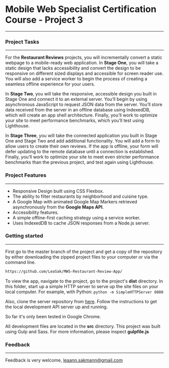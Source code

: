 # Mobile Web Specialist Certification Course - Project 3
---

### Project Tasks
------
For the **Restaurant Reviews** projects, you will incrementally convert a static webpage to a mobile-ready web application. In **Stage One**, you will take a static design that lacks accessibility and convert the design to be responsive on different sized displays and accessible for screen reader use. You will also add a service worker to begin the process of creating a seamless offline experience for your users.

In **Stage Two**, you will take the responsive, accessible design you built in Stage One and connect it to an external server. You’ll begin by using asynchronous JavaScript to request JSON data from the server. You’ll store data received from the server in an offline database using IndexedDB, which will create an app shell architecture. Finally, you’ll work to optimize your site to meet performance benchmarks, which you’ll test using Lighthouse.

In **Stage Three**, you will take the connected application you built in Stage One and Stage Two and add additional functionality. You will add a form to allow users to create their own reviews. If the app is offline, your form will defer updating to the remote database until a connection is established. Finally, you’ll work to optimize your site to meet even stricter performance benchmarks than the previous project, and test again using Lighthouse.

### Project Features
------
* Responsive Design built using CSS Flexbox.
* The ability to filter restaurants by neighborhood and cuisine type.
* A Google Map with animated Google Map Markers retrieved asynchronously from the **Google Maps API**.
* Accessibility features.
* A simple offline-first caching strategy using a service worker.
* Uses IndexedDB to cache JSON responses from a Node.js server.

### Getting started
------

First go to the master branch of the project and get a copy of the repository by either downloading the zipped project files to your computer or via the command line.

```sh
https://github.com/LeaSak/MWS-Restaurant-Review-App/
```

To view the app, navigate to the project, go to the project's **dist** directory. In this folder, start up a simple HTTP server to serve up the site files on your local computer. For example, with Python: `python -m SimpleHTTPServer 8000`

Also, clone the server repository from [here](https://github.com/udacity/mws-restaurant-stage-3). Follow the instructions to get the local development API server up and running.

So far it's only been tested in Google Chrome.

All development files are located in the **src** directory. This project was built using Gulp and Sass. For more information, please inspect **gulpfile.js**

### Feedback
------
Feedback is very welcome, leaann.sakmann@gmail.com


